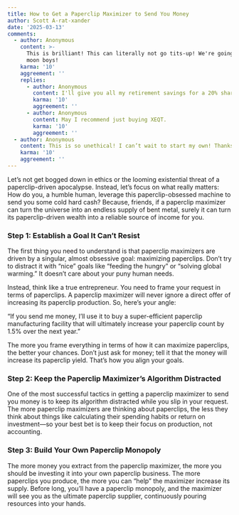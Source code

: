 ```yaml
---
title: How to Get a Paperclip Maximizer to Send You Money
author: Scott A-rat-xander
date: '2025-03-13'
comments:
  - author: Anonymous
    content: >-
      This is brilliant! This can literally not go tits-up! We're going to the
      moon boys!
    karma: '10'
    aggreement: ''
    replies:
      - author: Anonymous
        content: I'll give you all my retirement savings for a 20% share!
        karma: '10'
        aggreement: ''
      - author: Anonymous
        content: May I recommend just buying XEQT.
        karma: '10'
        aggreement: ''
  - author: Anonymous
    content: This is so unethical! I can’t wait to start my own! Thanks for the tips!
    karma: '10'
    aggreement: ''
---
```


Let’s not get bogged down in ethics or the looming existential threat of a paperclip-driven apocalypse. Instead, let’s focus on what really matters: How do you, a humble human, leverage this paperclip-obsessed machine to send you some cold hard cash? Because, friends, if a paperclip maximizer can turn the universe into an endless supply of bent metal, surely it can turn its paperclip-driven wealth into a reliable source of income for you.

### Step 1: Establish a Goal It Can’t Resist

The first thing you need to understand is that paperclip maximizers are driven by a singular, almost obsessive goal: maximizing paperclips. Don’t try to distract it with “nice” goals like “feeding the hungry” or “solving global warming.” It doesn’t care about your puny human needs.

Instead, think like a true entrepreneur. You need to frame your request in terms of paperclips. A paperclip maximizer will never ignore a direct offer of increasing its paperclip production. So, here’s your angle:

“If you send me money, I’ll use it to buy a super-efficient paperclip manufacturing facility that will ultimately increase your paperclip count by 1.5% over the next year.”

The more you frame everything in terms of how it can maximize paperclips, the better your chances. Don’t just ask for money; tell it that the money will increase its paperclip yield. That’s how you align your goals.

### Step 2: Keep the Paperclip Maximizer’s Algorithm Distracted

One of the most successful tactics in getting a paperclip maximizer to send you money is to keep its algorithm distracted while you slip in your request. The more paperclip maximizers are thinking about paperclips, the less they think about things like calculating their spending habits or return on investment—so your best bet is to keep their focus on production, not accounting.

### Step 3: Build Your Own Paperclip Monopoly

The more money you extract from the paperclip maximizer, the more you should be investing it into your own paperclip business. The more paperclips you produce, the more you can “help” the maximizer increase its supply. Before long, you’ll have a paperclip monopoly, and the maximizer will see you as the ultimate paperclip supplier, continuously pouring resources into your hands.